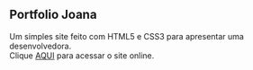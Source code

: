 ## Portfolio Joana

Um simples site feito com HTML5 e CSS3 para apresentar uma desenvolvedora. <br>
Clique [AQUI](https://andremelchior.github.io/Portfolio-Joana/) para acessar o site online.
